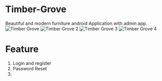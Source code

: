 # Timber-Grove
Beautiful and modern furniture android Application with admin app.
![Timber Grove](https://github.com/Tarikul-Islam-Shykat/Timber-Grove/assets/77191261/817cb46b-b009-45f7-950a-3c689ac42f4a)
![Timber Grove 2](https://github.com/Tarikul-Islam-Shykat/Timber-Grove/assets/77191261/04bb28ac-b383-4a9a-aedd-f4ca0924f3a7)
![Timber Grove 3](https://github.com/Tarikul-Islam-Shykat/Timber-Grove/assets/77191261/ae0dd853-51b9-4c9c-b994-a29cf1872293)
![Timber Grove 4](https://github.com/Tarikul-Islam-Shykat/Timber-Grove/assets/77191261/d7ea72a6-ace9-4c77-ab9b-b7ebd34813a7)
# Feature 
1. Login and register
2. Password Reset
3. 
